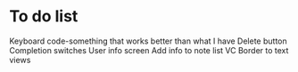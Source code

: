 #  To do list
Keyboard code-something that works better than what I have
Delete button
Completion switches
User info screen
Add info to note list VC
Border to text views

